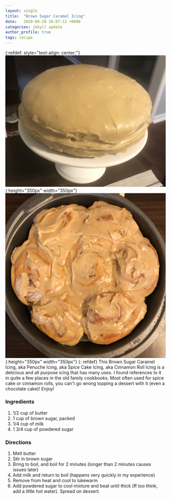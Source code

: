 ```yaml
---
layout: single
title:  "Brown Sugar Caramel Icing"
date:   2020-09-28 16:07:12 +0000
categories: jekyll update
author_profile: true
tags: recipe
---
```

{:refdef: style="text-align: center;"}
![Spice Cake](/assets/images/spice-cake-iced.jpg){:height="350px" width="350px"}
![Cinnamon Rolls](/assets/images/cinnamon-rolls-iced.png){:height="350px" width="350px"}
{: refdef}
This Brown Sugar Caramel Icing, aka Penuche Icing, aka Spice Cake Icing, aka Cinnamon Roll Icing is a delicious and all purpose icing that has many uses. I found references to it in quite a few places in the old family cookbooks. Most often used for spice cake or cinnamon rolls, you can't go wrong topping a dessert with it (even a chocolate cake)! Enjoy!

### Ingredients
 1. 1/2 cup of butter
 2. 1 cup of brown sugar, packed
 3. 1/4 cup of milk
 4. 1 3/4 cup of powdered sugar

### Directions
 1. Melt butter
 2. Stir in brown sugar
 3. Bring to boil, and boil for 2 minutes (longer than 2 minutes causes issues later)
 4. Add milk and return to boil (happens very quickly in my experience)
 5. Remove from heat and cool to lukewarm
 6. Add powdered sugar to cool mixture and beat until thick (ff too think, add a little hot water). Spread on dessert.











